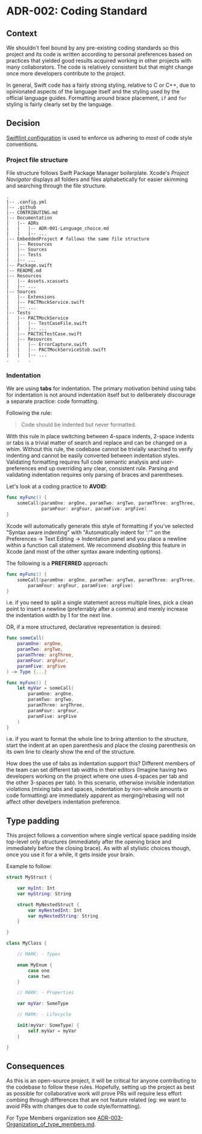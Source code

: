 # ADR-002: Coding Standard

## Context

We shouldn't feel bound by any pre-existing coding standards so this project and its code is written according to personal preferences based on practices that yielded good results acquired working in other projects with many collaborators. The code is relatively consistent but that might change once more developers contribute to the project.

In general, Swift code has a fairly strong styling, relative to C or C++, due to opinionated aspects of the language itself and the styling used by the official language guides. Formatting around brace placement, `if` and `for` styling is fairly clearly set by the language.

## Decision

[Swiftlint configuration](./../../.swiftlint.yml) is used to enforce us adhering to _most_ of code style conventions.

### Project file structure

File structure follows Swift Package Manager boilerplate. Xcode's _Project Navigator_ displays all folders and files alphabetically for easier skimming and searching through the file structure.

```text
.
|-- .config.yml
|-- .github
|-- CONTRIBUTING.md
|-- Documentation
|   |-- ADRs
|   |   |-- ADR-001-Language_choice.md
|   |   |-- ...
|-- EmbeddedProject # follows the same file structure
|   |-- Resources
|   |-- Sources
|   |-- Tests
|   |-- ...
|-- Package.swift
|-- README.md
|-- Resources
|   |-- Assets.xcassets
|   |-- ...
|-- Sources
|   |-- Extensions
|   |-- PACTMockService.swift
|   |-- ...
|-- Tests
|   |-- PACTMockService
|   |   |-- TestCaseFile.swift
|   |   |-- ...
|   |-- PACTXCTestCase.swift
|   |-- Resources
|   |   |-- ErrorCapture.swift
|   |   |-- PACTMockServiceStub.swift
|   |   |-- ...
.   .   .
```

### Indentation

We are using **tabs** for indentation. The primary motivation behind using tabs for indentation is not around indentation itself but to deliberately discourage a separate practice: code formatting. 

Following the rule:

> Code should be indented but never formatted.

With this rule in place switching between 4-space indents, 2-space indents or tabs is a trivial matter of search and replace and can be changed on a whim. Without this rule, the codebase cannot be trivially searched to verify indenting and cannot be easily converted between indentation styles. Validating formatting requires full code semantic analysis and user-preferences end up overriding any clear, consistent rule. Parsing and validating indentation requires only parsing of braces and parentheses.

Let's look at a coding practice to **AVOID**:

```swift
func myFunc() {
    someCall(paramOne: argOne, paramTwo: argTwo, paramThree: argThree,
             paramFour: argFour, paramFive: argFive)
}
```

Xcode will automatically generate this style of formatting if you've selected "Syntax aware indenting" with "Automatically indent for ':'" on the Preferences -> Text Editing -> Indentation panel and you place a newline within a function call statement. We recommend *disabling* this feature in Xcode (and most of the other syntax aware indenting options).

The following is a **PREFERRED** approach:

```swift
func myFunc() {
    someCall(paramOne: argOne, paramTwo: argTwo, paramThree: argThree,
        paramFour: argFour, paramFive: argFive)
}
```

i.e. if you need to split a single statement across multiple lines, pick a clean point to insert a newline (preferrably after a comma) and merely increase the indentation width by 1 for the next line.

OR, if a more structured, declarative representation is desired:

```swift
func someCall(
    paramOne: argOne,
    paramTwo: argTwo,
    paramThree: argThree,
    paramFour: argFour,
    paramFive: argFive
) -> Type {...}

func myFunc() {
    let myVar = someCall(
        paramOne: argOne,
        paramTwo: argTwo,
        paramThree: argThree,
        paramFour: argFour,
        paramFive: argFive
    )
}
```

i.e. if you want to format the whole line to bring attention to the structure, start the indent at an open parenthesis and place the closing parenthesis on its own line to clearly show the end of the structure.

How does the use of tabs as indentation support this? Different members of the team can set different tab widths in their editors (Imagine having two developers working on the project where one uses 4-spaces per tab and the other 3-spaces per tab). In this scenario, otherwise invisible indentation violations (mixing tabs and spaces, indentation by non-whole amounts or code formatting) are immediately apparent as merging/rebasing will not affect other develpers indentation preference.

## Type padding

This project follows a convention where single vertical space padding inside top-level only structures (immediately after the opening brace and immediately before the closing brace). As with all stylistic choices though, once you use it for a while, it gets inside your brain.

Example to follow:

```swift
struct MyStruct {

    var myInt: Int
    var myString: String

    struct MyNestedStruct {
        var myNestedInt: Int
        var myNestedString: String
    }

}

class MyClass {

    // MARK: - Types

    enum MyEnum {
        case one
        case two
    }

    // MARK: - Properties

    var myVar: SomeType

    // MARK: - Lifecycle

    init(myVar: SomeType) {
        self.myVar = myVar
    }

}
```

## Consequences

As this is an open-source project, it will be critical for anyone contributing to the codebase to follow these rules. Hopefully, setting up the project as best as possible for collaborative work will prove PRs will require less effort combing through differences that are not feature related (eg: we want to avoid PRs with changes due to code style/formatting).

For Type Members organization see [ADR-003-Organization_of_type_members.md](ADR-003-Organization_of_type_members.md).
